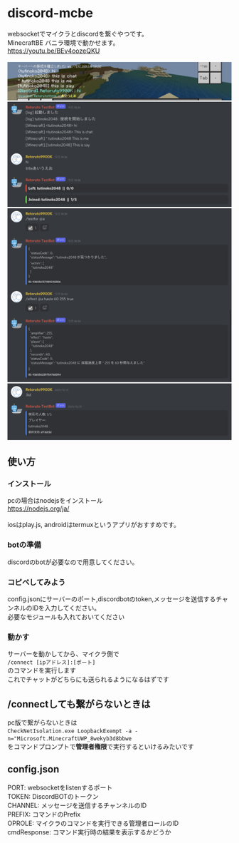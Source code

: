 # discord-mcbe
websocketでマイクラとdiscordを繋ぐやつです。<br>
MinecraftBE バニラ環境で動かせます。<br>
https://youtu.be/BEv4oozeQKU<br>
<br>
![example2](docs/example2.jpeg)<br>
![example1](docs/example1.jpeg)<br>
![runCommand](docs/runCommand.jpeg)<br>
![list](docs/list.jpeg)<br>

## 使い方
### インストール
pcの場合はnodejsをインストール<br>
https://nodejs.org/ja/<br>
<br>
iosはplay.js, androidはtermuxというアプリがおすすめです。<br>

### botの準備
discordのbotが必要なので用意してください。

### コピペしてみよう
config.jsonにサーバーのポート,discordbotのtoken,メッセージを送信するチャンネルのIDを入力してください。<br>
必要なモジュールも入れておいてください

### 動かす
サーバーを動かしてから、マイクラ側で<br>
```/connect [ipアドレス]:[ポート]```<br>
のコマンドを実行します<br>
これでチャットがどちらにも送られるようになるはずです

## /connectしても繋がらないときは
pc版で繋がらないときは<br>
```CheckNetIsolation.exe LoopbackExempt -a -n="Microsoft.MinecraftUWP_8wekyb3d8bbwe```<br>
をコマンドプロンプトで**管理者権限**で実行するといけるみたいです

## config.json
PORT: websocketをlistenするポート<br>
TOKEN: DiscordBOTのトークン<br>
CHANNEL: メッセージを送信するチャンネルのID<br>
PREFIX: コマンドのPrefix<br>
OPROLE: マイクラのコマンドを実行できる管理者ロールのID<br>
cmdResponse: コマンド実行時の結果を表示するかどうか<br>
